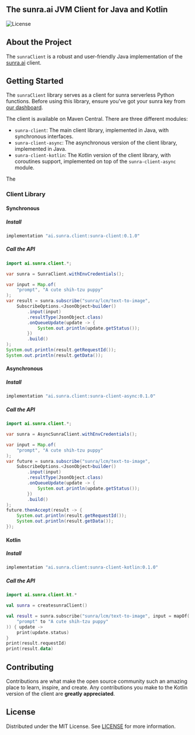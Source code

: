 ## The sunra.ai JVM Client for Java and Kotlin

![License](https://img.shields.io/badge/license-MIT-blue)

## About the Project

The `sunraClient` is a robust and user-friendly Java implementation of the [sunra.ai](https://sunra.ai) client.

## Getting Started

The `sunraClient` library serves as a client for sunra serverless Python functions. Before using this library, ensure you've got your sunra key from [our dashboard](https://sunra.ai/dashboard/keys).

The client is available on Maven Central. There are three different modules:

- `sunra-client`: The main client library, implemented in Java, with synchronous interfaces.
- `sunra-client-async`: The asynchronous version of the client library, implemented in Java.
- `sunra-client-kotlin`: The Kotlin version of the client library, with coroutines support, implemented on top of the `sunra-client-async` module.

The

### Client Library

#### Synchronous

##### Install

```groovy
implementation "ai.sunra.client:sunra-client:0.1.0"
```

##### Call the API

```java
import ai.sunra.client.*;

var sunra = SunraClient.withEnvCredentials();

var input = Map.of(
    "prompt", "A cute shih-tzu puppy"
);
var result = sunra.subscribe("sunra/lcm/text-to-image",
    SubscribeOptions.<JsonObject>builder()
        .input(input)
        .resultType(JsonObject.class)
        .onQueueUpdate(update -> {
            System.out.println(update.getStatus());
        })
        .build()
);
System.out.println(result.getRequestId());
System.out.println(result.getData());
```

#### Asynchronous

##### Install

```groovy
implementation "ai.sunra.client:sunra-client-async:0.1.0"
```

##### Call the API

```java
import ai.sunra.client.*;

var sunra = AsyncSunraClient.withEnvCredentials();

var input = Map.of(
    "prompt", "A cute shih-tzu puppy"
);
var future = sunra.subscribe("sunra/lcm/text-to-image",
    SubscribeOptions.<JsonObject>builder()
        .input(input)
        .resultType(JsonObject.class)
        .onQueueUpdate(update -> {
            System.out.println(update.getStatus());
        })
        .build()
);
future.thenAccept(result -> {
    System.out.println(result.getRequestId());
    System.out.println(result.getData());
});
```

#### Kotlin

##### Install

```groovy
implementation "ai.sunra.client:sunra-client-kotlin:0.1.0"
```

##### Call the API

```kotlin
import ai.sunra.client.kt.*

val sunra = createsunraClient()

val result = sunra.subscribe("sunra/lcm/text-to-image", input = mapOf(
    "prompt" to "A cute shih-tzu puppy"
)) { update ->
    print(update.status)
}
print(result.requestId)
print(result.data)
```

## Contributing

Contributions are what make the open source community such an amazing place to learn, inspire, and create. Any contributions you make to the Kotlin version of the client are **greatly appreciated**.

## License

Distributed under the MIT License. See [LICENSE](https://github.com/sunra-ai/serverless-client-swift/blob/main/LICENSE) for more information.
